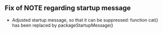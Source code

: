 ## Fix of NOTE regarding startup message
- Adjusted startup message, so that it can be suppressed: function cat() has been replaced by packageStartupMessage()
